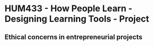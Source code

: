 # HUM433 - How People Learn - Designing Learning Tools - Project

## Ethical concerns in entrepreneurial projects